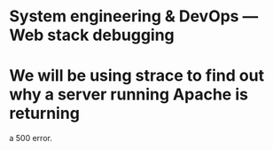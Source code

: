System engineering & DevOps ― Web stack debugging
===============================================================
# We will be using strace to find out why a server running Apache is returning
a 500 error.